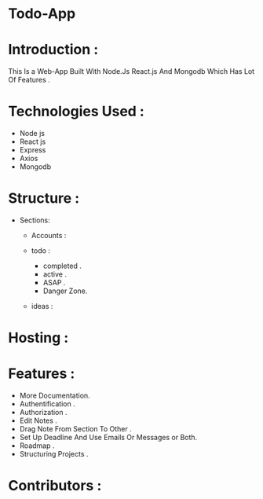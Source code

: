 # Todo-App

# Introduction :

This Is a Web-App Built With Node.Js React.js And Mongodb Which Has Lot Of Features .

# Technologies Used :

- Node js
- React js
- Express
- Axios
- Mongodb

# Structure :

- Sections:

  - Accounts :

  - todo :

    - completed .
    - active .
    - ASAP .
    - Danger Zone.

  - ideas :

# Hosting :

# Features :

- More Documentation.
- Authentification .
- Authorization .
- Edit Notes .
- Drag Note From Section To Other .
- Set Up Deadline And Use Emails Or Messages or Both.
- Roadmap .
- Structuring Projects .

# Contributors :
